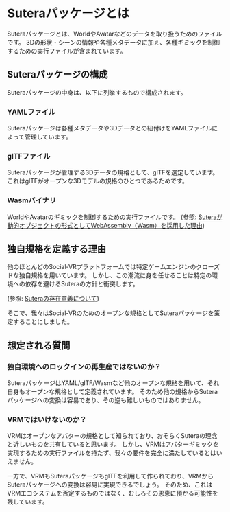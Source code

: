 # Suteraパッケージとは

Suteraパッケージとは、WorldやAvatarなどのデータを取り扱うためのファイルです。
3Dの形状・シーンの情報や各種メタデータに加え、各種ギミックを制御するための実行ファイルが含まれています。

## Suteraパッケージの構成

Suteraパッケージの中身は、以下に列挙するもので構成されます。

### YAMLファイル

Suteraパッケージは各種メタデータや3Dデータとの紐付けをYAMLファイルによって管理しています。

### glTFファイル

Suteraパッケージが管理する3Dデータの規格として、glTFを選定しています。
これはglTFがオープンな3Dモデルの規格のひとつであるためです。

### Wasmバイナリ

WorldやAvatarのギミックを制御するための実行ファイルです。
(参照: [Suteraが動的オブジェクトの形式としてWebAssembly（Wasm）を採用した理由](package/13_Why-Sutera-adopted-wasm-as-the-format-for-dynamic-objects_ja-jp.md))


## 独自規格を定義する理由

他のほとんどのSocial-VRプラットフォームでは特定ゲームエンジンのクローズドな独自規格を用いています。
しかし、この潮流に身を任せることは特定の環境への依存を避けるSuteraの方針と衝突します。

(参照: [Suteraの存在意義について](sutera/01-significance-of-sutera's-existence.md))

そこで、我々はSocial-VRのためのオープンな規格としてSuteraパッケージを策定することにしました。

## 想定される質問

### 独自環境へのロックインの再生産ではないのか？

SuteraパッケージはYAML/glTF/Wasmなど他のオープンな規格を用いて、それ自身もオープンな規格として定義されています。
そのため他の規格からSuteraパッケージへの変換は容易であり、その逆も難しいものではありません。

### VRMではいけないのか？

VRMはオープンなアバターの規格として知られており、おそらくSuteraの理念と近しいものを共有していると思います。
しかし、VRMはアバターギミックを実現するための実行ファイルを持たず、我々の要件を完全に満たしているとはいえません。

一方で、VRMもSuteraパッケージもglTFを利用して作られており、VRMからSuteraパッケージへの変換は容易に実現できるでしょう。
そのため、これはVRMエコシステムを否定するものではなく、むしろその恩恵に預かる可能性を残しています。
